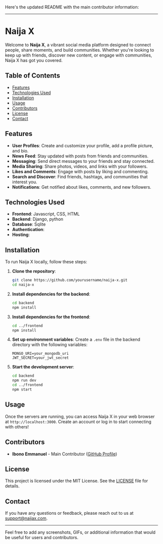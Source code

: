 Here's the updated README with the main contributor information:

---

# Naija X

Welcome to **Naija X**, a vibrant social media platform designed to connect people, share moments, and build communities. Whether you're looking to keep up with friends, discover new content, or engage with communities, Naija X has got you covered.

## Table of Contents
- [Features](#features)
- [Technologies Used](#technologies-used)
- [Installation](#installation)
- [Usage](#usage)
- [Contributors](#contributors)
- [License](#license)
- [Contact](#contact)

## Features

- **User Profiles**: Create and customize your profile, add a profile picture, and bio.
- **News Feed**: Stay updated with posts from friends and communities.
- **Messaging**: Send direct messages to your friends and stay connected.
- **Media Sharing**: Share photos, videos, and links with your followers.
- **Likes and Comments**: Engage with posts by liking and commenting.
- **Search and Discover**: Find friends, hashtags, and communities that interest you.
- **Notifications**: Get notified about likes, comments, and new followers.
  

## Technologies Used

- **Frontend**: Javascript, CSS, HTML
- **Backend**: Django, python
- **Database**: Sqlite
- **Authentication**: 
- **Hosting**: 

## Installation

To run Naija X locally, follow these steps:

1. **Clone the repository**:
    ```bash
    git clone https://github.com/yourusername/naija-x.git
    cd naija-x
    ```

2. **Install dependencies for the backend**:
    ```bash
    cd backend
    npm install
    ```

3. **Install dependencies for the frontend**:
    ```bash
    cd ../frontend
    npm install
    ```

4. **Set up environment variables**:
    Create a `.env` file in the backend directory with the following variables:
    ```env
    MONGO_URI=your_mongodb_uri
    JWT_SECRET=your_jwt_secret
    ```

5. **Start the development server**:
    ```bash
    cd backend
    npm run dev
    cd ../frontend
    npm start
    ```

## Usage

Once the servers are running, you can access Naija X in your web browser at `http://localhost:3000`. Create an account or log in to start connecting with others!

## Contributors

- **Ibono Emmanuel** - Main Contributor ([GitHub Profile](https://github.com/onomeb2k))

## License

This project is licensed under the MIT License. See the [LICENSE](LICENSE) file for details.

## Contact

If you have any questions or feedback, please reach out to us at [support@naijax.com](mailto:emmaibono@gmail.com).

---

Feel free to add any screenshots, GIFs, or additional information that would be useful for users and contributors.
